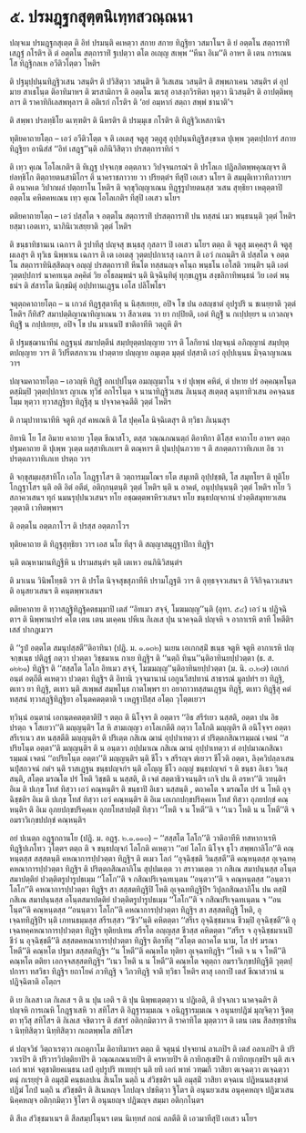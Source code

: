 <h1>๕. ปรมฎฺฐกสุตฺตนิเทฺทสวณฺณนา</h1>
<p> ปญฺจเม   ปรมฎฺฐกสุเตฺต ติ อิทํ ปรมนฺติ คเหตฺวา สกาย สกาย ทิฎฺฐิยา วสมาโนฯ ติ ยํ อตฺตโน สตฺถาราทิํ เสฎฺฐํ กโรติฯ ติ ตํ อตฺตโน สตฺถาราทิํ ฐเปตฺวา ตโต อเญฺญ สเพฺพ ‘‘หีนา อิเม’’ติ อาหฯ ติ เตน การเณน โส ทิฎฺฐิกลเห อวีติวโตฺตว โหติฯ</p>


<p>ติ ปฐมุปฺปนฺนทิฎฺฐิวเสน วสนฺติฯ ติ ปวิสิตฺวา วสนฺติฯ ติ วิเสเสน วสนฺติฯ ติ สพฺพภาเคน วสนฺติฯ ตํ อุปมาย สาเธโนฺต ติอาทิมาหฯ ติ ฆรสามิกาฯ ติ อตฺตโน ฆเรสุ อาสงฺกวิรหิตา หุตฺวา นิวสนฺติฯ ติ อาปตฺติพหุลาฯ ติ  ราคาทิกิเลสพหุลาฯ ติ อติเรกํ กโรติฯ ติ ‘อยํ อมฺหากํ สตฺถา สพฺพํ ชานาติ’ฯ</p>


<p>ติ สพฺพา ปรลทฺธิโย ฉเฑฺฑติฯ ติ นีหรติฯ ติ ปรมฺมุเข กโรติฯ ติ ทิฎฺฐิวิเหสกานิฯ</p>


<p> ทุติยคาถายโตฺถ – เอวํ อวีติวโตฺต จ ติ เอเตสุ จตูสุ วตฺถูสุ อุปฺปนฺนทิฎฺฐิสงฺขาเต  ปุเพฺพ วุตฺตปฺปการํ  สกาย ทิฎฺฐิยา อานิสํสํ ‘‘อิทํ เสฎฺฐ’’นฺติ อภินิวิสิตฺวา  ปรสตฺถาราทิกํ ฯ</p>


<p>ติ เทฺว คุเณ โอโลเกติฯ ติ  ทิเฎฺฐ ปจฺจเกฺข อตฺตภาเว  วิปจฺจนกรณํฯ ติ ปรโลเก ปฎิลภิตพฺพคุณญฺจฯ ติ ยํลทฺธิโก ติตฺถายตนสามิโกฯ ติ นาคราชภาวาย วา ปริยตฺตํฯ ทีสุปิ เอเสว นโยฯ ติ สมฺมุติเทวาทิภาวายฯ ติ อนาคเต วิปากผลํ ปตฺถยาโน โหติฯ ติ จกฺขุวิญฺญาเณน ทิฎฺฐรูปายตนสฺส วเสน สุทฺธิยา เหตุตฺตาปิ อตฺตโน คหิตคหเณน เทฺว คุเณ โอโลเกติฯ ทีสุปิ เอเสว นโยฯ</p>


<p> ตติยคาถายโตฺถ – เอวํ ปสฺสโต จ  อตฺตโน สตฺถาราทิํ  ปรสตฺถาราทิํ  ปน ทสฺสนํ เมว  พนฺธนนฺติ วุตฺตํ โหติฯ ยสฺมา เอตเทว,  นาภินิเวเสยฺยาติ วุตฺตํ โหติฯ</p>


<p>ติ ขนฺธาทิชานเน เฉกาฯ ติ รูปาทีสุ ปญฺจสุ ขเนฺธสุ กุสลาฯ ปิ เอเสว นโยฯ ตตฺถ ติ จตูสุ มเคฺคสุฯ ติ จตูสุ ผเลสุฯ ติ ทุวิเธ นิพฺพาเน เฉกาฯ ติ เต เอเตสุ วุตฺตปฺปกาเรสุ  เฉกาฯ ติ เอวํ กเถนฺติฯ ติ ปสฺสโต จ อตฺตโน สตฺถาราทินิสฺสิตญฺจ อญฺญํ ปรสตฺถาราทิํ หีนโต ทสฺสนญฺจ คโนฺถ พนฺธโน เอโสติ วทนฺติฯ นฺติ เอตํ วุตฺตปฺปการํ นาคทเนฺต ลคฺคิตํ วิย อโธลมฺพนํฯ นฺติ นิจฺฉินฺทิตุํ ทุกฺขเฎฺฐน สงฺขลิกาทิพนฺธนํ  วิย เอตํ พนฺธนํฯ ติ สํสารโต นิกฺขมิตุํ อปฺปทานเฎฺฐน เอโส ปลิโพโธฯ</p>


<p> จตุตฺถคาถายโตฺถ – น เกวลํ ทิฎฺฐสุตาทีสุ น นิสฺสเยยฺย, อปิจ โข ปน อสญฺชาตํ อุปรูปริ  น ชเนยฺยาติ วุตฺตํ โหติฯ กีทิสํ?  สมาปตฺติญาณาทิญาเณน วา สีลวเตน วา ยา กปฺปิยติ, เอตํ ทิฎฺฐิํ น กเปฺปยฺยฯ น เกวลญฺจ ทิฎฺฐิํ น กปฺปเยยฺย, อปิจ โข ปน มาเนนปิ ชาติอาทีหิ วตฺถูหิ ติฯ</p>


<p>ติ ปฐมชฺฌานาทีนํ อฎฺฐนฺนํ สมาปตฺตีนํ สมฺปยุตฺตปญฺญาย วาฯ ติ โลกิยานํ ปญฺจนฺนํ อภิญฺญานํ สมฺปยุตฺตปญฺญาย วาฯ ติ  วิปรีตสภาเวน ปวตฺตาย ปญฺญาย อมุเตฺต มุตฺตํ ปสฺสาติ เอวํ อุปฺปเนฺนน มิจฺฉาญาเณน วาฯ</p>


<p> ปญฺจมคาถายโตฺถ – เอวญฺหิ ทิฎฺฐิํ อกเปฺปโนฺต อมญฺญมาโน จ  ยํ ปุเพฺพ คหิตํ, ตํ ปหาย ปรํ อคฺคณฺหโนฺต ตสฺมิมฺปิ วุตฺตปฺปกาเร ญาเณ ทุวิธํ  อกโรโนฺต จ  นานาทิฎฺฐิวเสน ภิเนฺนสุ สเตฺตสุ  ฉนฺทาทิวเสน อคจฺฉนธโมฺม หุตฺวา ทฺวาสฎฺฐิยา ทิฎฺฐีสุ  น ปจฺจาคจฺฉตีติ วุตฺตํ โหติฯ</p>


<p>ติ กามุปาทานาทีหิ จตูหิ ภุสํ คหเณหิ ติ โส ปุคฺคโล นิจฺฉิเตสุฯ ติ ทฺวิธา ภิเนฺนสุฯ</p>


<p> อิทานิ โย โส อิมาย คาถาย วุโตฺต ขีณาสโว, ตสฺส วณฺณภณนตฺถํ ติอาทิกา ติโสฺส คาถาโย อาหฯ ตตฺถ ปฐมคาถาย ติ ปุเพฺพ วุเตฺต ผสฺสาทิเภเทฯ ติ  ตณฺหาฯ ติ ปุนปฺปุนภวาย ฯ ติ สกตฺตภาวาทิเภเท อิธ วา ปรตฺตภาวาทิเภเท ปรตฺถ วาฯ</p>


<p>ติ จกฺขุสมฺผสฺสาทิโก เอโก โกฎฺฐาโสฯ ติ วตฺถารมฺมโณฯ ยโต สมุเทติ อุปฺปชฺชติ, โส สมุทโยฯ ติ ทุติโย โกฎฺฐาโสฯ นฺติ อติ อิตํ อตีตํ, อติกฺกนฺตนฺติ วุตฺตํ โหติฯ นฺติ น อาคตํ, อนุปฺปนฺนนฺติ วุตฺตํ โหติฯ ทโย วิสภาควเสนฯ ทุกํ นมนรุปฺปนวเสนฯ ทโย อชฺฌตฺตพาหิรวเสนฯ ทโย ขนฺธปญฺจกานํ ปวตฺติสมุทยวเสน วุตฺตาติ เวทิตพฺพาฯ</p>


<p>ติ อตฺตโน อตฺตภาโวฯ ติ ปรสฺส อตฺตภาโวฯ</p>


<p> ทุติยคาถาย ติ ทิฎฺฐสุทฺธิยา วาฯ เอส นโย ทีสุฯ ติ สญฺญาสมุฎฺฐาปิกา ทิฎฺฐิฯ</p>


<p>นฺติ  ตณฺหามานทิฎฺฐีหิ น ปรามสนฺตํฯ นฺติ เตเหว อนภินิวิสนฺตํฯ</p>


<p>ติ มาเนน วินิพโทฺธติ วาฯ ติ ปรโต นิจฺจสุขสุภาทีหิ ปรามโฎฺฐติ วาฯ ติ อุทฺธจฺจวเสนฯ ติ วิจิกิจฺฉาวเสนฯ ติ อนุสยวเสนฯ ติ คนฺตพฺพวเสนฯ</p>


<p> ตติยคาถาย ติ ทฺวาสฎฺฐิทิฎฺฐิคตธมฺมาปิ เตสํ ‘‘อิทเมว สจฺจํ, โมฆมญฺญ’’นฺติ (อุทา. ๕๔) เอวํ น ปฎิจฺฉิตาฯ ติ นิพฺพานปารํ คโต เตน เตน มเคฺคน ปหีเน กิเลเส ปุน นาคจฺฉติ ปญฺจหิ จ อากาเรหิ ตาที โหตีติฯ เสสํ ปากฎเมวฯ</p>


<p>ติ ‘‘รูปํ อตฺตโต สมนุปสฺสตี’’ติอาทินา (ปฎิ. ม. ๑.๑๓๒) นเยน เอเกกสฺมิํ ขเนฺธ จตูหิ จตูหิ อากาเรหิ ปญฺจกฺขเนฺธ ปติฎฺฐํ กตฺวา ปวตฺตา วิชฺชมาเน กาเย ทิฎฺฐิฯ   ติ ‘‘นตฺถิ  ทินฺน’’นฺติอาทินยปฺปวตฺตา (ธ. ส. ๑๒๒๑) ทิฎฺฐิฯ ติ ‘‘สสฺสโต โลโก อิทเมว สจฺจํ, โมฆมญฺญ’’นฺติอาทินยปฺปวตฺตา (ม. นิ. ๓.๒๗) เอเกกํ อนฺตํ อตฺถีติ คเหตฺวา ปวตฺตา ทิฎฺฐิฯ ติ อิทานิ วุจฺจมานานํ เอกูนวีสปทานํ สาธารณํ มูลปทํฯ ยา ทิฎฺฐิ, ตเทว  ยา ทิฎฺฐิ, ตเทว นฺติ สเพฺพสํ สมฺพโนฺธ กาตโพฺพฯ ยา อยาถาวทสฺสนเฎฺฐน ทิฎฺฐิ, ตเทว ทิฎฺฐีสุ คตํ ทสฺสนํ ทฺวาสฎฺฐิทิฎฺฐิยา อโนฺตคตตฺตาติ ฯ เหฎฺฐาปิสฺส อโตฺถ วุโตฺตเยวฯ</p>


<p>ทฺวินฺนํ อนฺตานํ เอกนฺตคตตฺตาติปิ ฯ ตตฺถ ติ นิโจฺจฯ ติ อตฺตาฯ ‘‘อิธ สรีรํเยว นสฺสติ, อตฺตา ปน อิธ ปรตฺถ จ โสเยวา’’ติ มญฺญนฺติฯ โส หิ สามเญฺญว อาโลเกตีติ กตฺวา โลโกติ มญฺญติฯ ติ อนิโจฺจฯ อตฺตา สรีเรเนว สห นสฺสตีติ มญฺญนฺติฯ ติ ปริเตฺต กสิเณ ฌานํ อุปฺปาเทตฺวา ตํ ปริตฺตกสิณารมฺมณํ เจตนํ ‘‘สปริยโนฺต อตฺตา’’ติ มญฺญนฺติฯ ติ น อนฺตวา อปฺปมาเณ กสิเณ ฌานํ อุปฺปาเทตฺวา ตํ อปฺปมาณกสิณารมฺมณํ เจตนํ ‘‘อปริยโนฺต อตฺตา’’ติ มญฺญนฺติฯ นฺติ ชีโว จ สรีรญฺจ ตํเยวฯ ชีโวติ อตฺตา, ลิงฺควิปลฺลาเสน นปุํสกวจนํ กตํฯ นฺติ ราสเฎฺฐน ขนฺธปญฺจกํฯ นฺติ อโญฺญ ชีโว อญฺญํ ขนฺธปญฺจกํ ฯ ติ ขนฺธา อิเธว วินสฺสนฺติ, สโตฺต มรณโต ปรํ โหติ วิชฺชติ น นสฺสติ, ติ เจตํ สตฺตาธิวจนนฺติฯ เกจิ ปน ติ อรหา’’ติ วทนฺติฯ อิเม ติ ปเกฺข โทสํ ทิสฺวา เอวํ คณฺหนฺติฯ ติ ขนฺธาปิ อิเธว นสฺสนฺติ , ตถาคโต จ มรณโต ปรํ น โหติ อุจฺฉิชฺชติฯ อิเม ติ ปเกฺข โทสํ ทิสฺวา เอวํ คณฺหนฺติฯ ติ อิเม เอเกกปกฺขปริคฺคเห โทสํ ทิสฺวา อุภยปกฺขํ คณฺหนฺติฯ ติ อิเม อุภยปกฺขปริคฺคเห อุภยโทสาปตฺติํ ทิสฺวา ‘‘โหติ จ น โหตี’’ติ จ ‘‘เนว โหติ น น โหตี’’ติ จ อมราวิเกฺขปปกฺขํ คณฺหนฺติฯ</p>


<p>อยํ ปเนตฺถ อฎฺฐกถานโย (ปฎิ. ม. อฎฺฐ. ๒.๑.๑๑๓) – ‘‘สสฺสโต โลโก’’ติ วาติอาทีหิ ทสหากาเรหิ ทิฎฺฐิปเภโทว วุโตฺตฯ ตตฺถ  ติ  จ ขนฺธปญฺจกํ โลโกติ คเหตฺวา ‘‘อยํ โลโก นิโจฺจ ธุโว สพฺพกาลิโก’’ติ คณฺหนฺตสฺส สสฺสตนฺติ คหณาการปฺปวตฺตา ทิฎฺฐิฯ ติ ตเมว โลกํ ‘‘อุจฺฉิชฺชติ วินสฺสตี’’ติ คณฺหนฺตสฺส อุเจฺฉทคฺคหณาการปฺปวตฺตา ทิฎฺฐิฯ ติ ปริตฺตกสิณลาภิโน สุปฺปมเตฺต วา สราวมเตฺต วา กสิเณ สมาปนฺนสฺส อโนฺตสมาปตฺติยํ ปวตฺติตรูปารูปธเมฺม ‘‘โลโก’’ติ จ กสิณปริเจฺฉทเนฺตน ‘‘อนฺตวา’’ติ จ คณฺหนฺตสฺส ‘‘อนฺตวา โลโก’’ติ คหณาการปฺปวตฺตา ทิฎฺฐิฯ สา สสฺสตทิฎฺฐิปิ โหติ อุเจฺฉททิฎฺฐิปิฯ วิปุลกสิณลาภิโน ปน ตสฺมิํ กสิเณ สมาปนฺนสฺส อโนฺตสมาปตฺติยํ ปวตฺติตรูปารูปธเมฺม ‘‘โลโก’’ติ จ กสิณปริเจฺฉทเนฺตน จ ‘‘อนโนฺต’’ติ คณฺหนฺตสฺส ‘‘อนนฺตวา โลโก’’ติ คหณาการปฺปวตฺตา ทิฎฺฐิฯ สา สสฺสตทิฎฺฐิ โหติ, อุเจฺฉททิฎฺฐิปิฯ นฺติ เภทนธมฺมสฺส สรีรเสฺสว ‘‘ชีว’’นฺติ คหิตตฺตา ‘‘สรีเร อุจฺฉิชฺชมาเน ชีวมฺปิ อุจฺฉิชฺชตี’’ติ อุเจฺฉทคฺคหณาการปฺปวตฺตา ทิฎฺฐิฯ ทุติยปเทน สรีรโต อญฺญสฺส ชีวสฺส คหิตตฺตา ‘‘สรีเร จ อุจฺฉิชฺชมาเนปิ ชีวํ น อุจฺฉิชฺชตี’’ติ สสฺสตคหณาการปฺปวตฺตา ทิฎฺฐิฯ ติอาทีสุ ‘‘สโตฺต ตถาคโต นาม, โส ปรํ มรณา โหตี’’ติ คณฺหโต ปฐมา สสฺสตทิฎฺฐิฯ ‘‘น โหตี’’ติ คณฺหโต ทุติยา อุเจฺฉททิฎฺฐิฯ ‘‘โหติ จ น จ โหตี’’ติ คณฺหโต ตติยา เอกจฺจสสฺสตทิฎฺฐิฯ ‘‘เนว โหติ น น โหตี’’ติ คณฺหโต จตุตฺถา อมราวิเกฺขปทิฎฺฐีติ วุตฺตปฺปการา ทสวิธา ทิฎฺฐิฯ ยถาโยคํ ภวทิฎฺฐิ จ วิภวทิฎฺฐิ จาติ ทฺวิธา โหติฯ ตาสุ เอกาปิ เตสํ ขีณาสวานํ น ปฎิจฺฉิตาติ อโตฺถฯ</p>


<p>ติ เย กิเลสา  เต กิเลเส ฯ ติ น ปุน เอติ ฯ ติ ปุน นิพฺพเตฺตตฺวา น ปฎิเอติ, ติ ปจฺจภเว นาคจฺฉติฯ ติ ปญฺจหิ การเณหิ โกฎฺฐาเสหิ วา สทิโสฯ ติ อิฎฺฐารมฺมเณ จ อนิฎฺฐารมฺมเณ จ อนุนยปฎิฆํ มุญฺจิตฺวา ฐิตตฺตา ทฺวีสุ สทิโสฯ ติ กิเลเส จชิตวาฯ ติ สํสารํ อติกฺกมิตวาฯ ติ ราคาทิโต มุตฺตวาฯ ติ เตน เตน สีลสทฺธาทินา นิทฺทิสิตฺวา นิทฺทิสิตฺวา กเถตพฺพโต สทิโสฯ</p>


<p>ตํ  ปญฺจวิธํ วิตฺถาเรตฺวา กเถตุกาโม ติอาทิมาหฯ ตตฺถ ติ จตุนฺนํ ปจฺจยานํ ลาเภปิฯ ติ เตสํ อลาเภปิฯ ติ ปริวาเรปิฯ ติ ปริวารวิปตฺติยาปิฯ ติ วณฺณภณนายปิฯ ติ ครหายปิฯ ติ กายิกสุเขปิฯ ติ กายิกทุเกฺขปิฯ นฺติ สเจ เอกํ พาหํ จตุชาติยคเนฺธน เลปํ อุปรูปริ ทเทยฺยุํฯ นฺติ ยทิ เอกํ พาหํ วฑฺฒกี วาสิยา ตเจฺฉตฺวา ตเจฺฉตฺวา ตนุํ กเรยฺยุํฯ ติ อมุสฺมิํ คนฺธเลปเน สิเนโห นตฺถิ น สํวิชฺชติฯ นฺติ อมุสฺมิํ วาสิยา ตจฺฉเน ปฎิหนนสงฺขาตํ ปฎิฆํ โกปํ นตฺถิ น สํวิชฺชติฯ ติ สิเนหญฺจ โกปญฺจ ปชหิตฺวา ฐิโตฯ ติ อนุนยวเสน อนุคฺคหญฺจ ปฎิฆวเสน นิคฺคหญฺจ อติกฺกมิตฺวา ฐิโตฯ ติ อนุนยญฺจ ปฎิฆญฺจ สมฺมา อติกฺกโนฺตฯ</p>


<p>ติ สีเล สํวิชฺชมาเนฯ ติ สีลสมฺปโนฺนฯ เตน นิเทฺทสํ กถนํ ลภตีติ ติ เอวมาทีสุปิ เอเสว นโยฯ</p>

</p>

</p>





